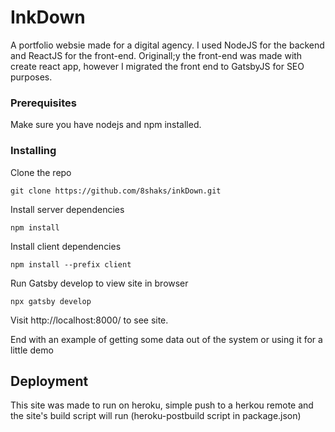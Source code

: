 # InkDown

A portfolio websie made for a digital agency. I used NodeJS for the backend and ReactJS for the front-end. Originall;y the front-end was made with create react app, however I migrated the front end to GatsbyJS for SEO purposes.

### Prerequisites

Make sure you have nodejs and npm installed.

### Installing


Clone the repo

```
git clone https://github.com/8shaks/inkDown.git
```
Install server dependencies

```
npm install
```
Install client dependencies 
```
npm install --prefix client
```

Run Gatsby develop to view site in browser
```
npx gatsby develop
```
Visit http://localhost:8000/ to see site.


End with an example of getting some data out of the system or using it for a little demo



## Deployment
This site was made to run on heroku, simple push to a herkou remote and the site's build script will run (heroku-postbuild script in package.json)
